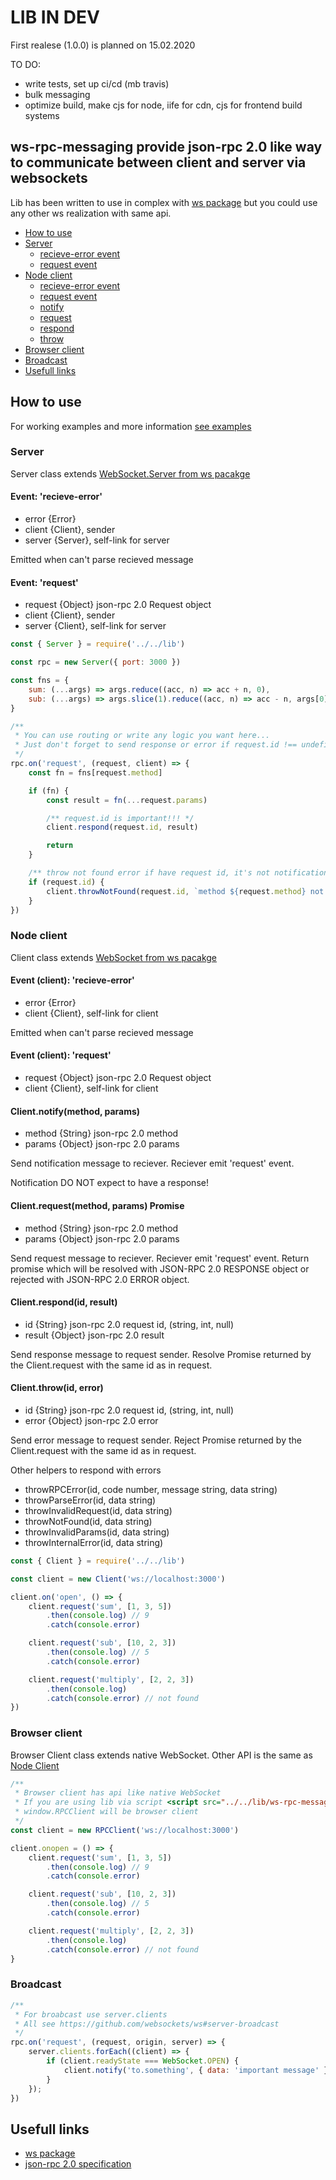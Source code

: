 # LIB IN DEV

First realese (1.0.0) is planned on 15.02.2020

TO DO:

* write tests, set up ci/cd (mb travis)
* bulk messaging
* optimize build, make cjs for node, iife for cdn, cjs for frontend build systems

## ws-rpc-messaging provide json-rpc 2.0 like way to communicate between client and server via websockets

Lib has been written to use in complex with [ws package](https://www.npmjs.com/package/ws) but you could use any other ws realization with same api.

* [How to use](#how-to-use)
* [Server](#server)
  * [recieve-error event](#event-recieve-error)
  * [request event](#event-request)
* [Node client](#node-client)
  * [recieve-error event](#event-client-recieve-error)
  * [request event](#event-client-request)
  * [notify](#clientnotify-method-params)
  * [request](#clientrequest-method-params)
  * [respond](#clientrespond-id-result)
  * [throw](#clientthrow-id-error)
* [Browser client](#browser-client)
* [Broadcast](#broadcast)
* [Usefull links](#usefull-links)

## How to use

For working examples and more information [see examples](/examples)

### Server

Server class extends [WebSocket.Server from ws pacakge](https://github.com/websockets/ws/blob/master/doc/ws.md#class-websocketserver)

#### Event: 'recieve-error'

* error  {Error}
* client {Client}, sender
* server {Server}, self-link for server

Emitted when can't parse recieved message

#### Event: 'request'

* request {Object} json-rpc 2.0 Request object
* client  {Client}, sender
* server  {Client}, self-link for server

```js
const { Server } = require('../../lib')

const rpc = new Server({ port: 3000 })

const fns = {
    sum: (...args) => args.reduce((acc, n) => acc + n, 0),
    sub: (...args) => args.slice(1).reduce((acc, n) => acc - n, args[0]),
}

/**
 * You can use routing or write any logic you want here...
 * Just don't forget to send response or error if request.id !== undefined
 */
rpc.on('request', (request, client) => {
    const fn = fns[request.method]

    if (fn) {
        const result = fn(...request.params)

        /** request.id is important!!! */
        client.respond(request.id, result)

        return
    }

    /** throw not found error if have request id, it's not notification request */
    if (request.id) {
        client.throwNotFound(request.id, `method ${request.method} not found`)
    }
})

```

### Node client

Client class extends [WebSocket from ws pacakge](https://github.com/websockets/ws/blob/master/doc/ws.md#class-websocket)

#### Event (client): 'recieve-error'

* error  {Error}
* client {Client}, self-link for client

Emitted when can't parse recieved message

#### Event (client): 'request'

* request {Object} json-rpc 2.0 Request object
* client  {Client}, self-link for client

#### Client.notify(method, params)

* method {String} json-rpc 2.0 method
* params {Object} json-rpc 2.0 params

Send notification message to reciever. Reciever emit 'request' event.

Notification DO NOT expect to have a response!

#### Client.request(method, params) Promise

* method {String} json-rpc 2.0 method
* params {Object} json-rpc 2.0 params

Send request message to reciever. Reciever emit 'request' event. Return promise which will be resolved with JSON-RPC 2.0 RESPONSE object or rejected with JSON-RPC 2.0 ERROR object.

#### Client.respond(id, result)

* id     {String} json-rpc 2.0 request id, (string, int, null)
* result {Object} json-rpc 2.0 result

Send response message to request sender. Resolve Promise returned by the Client.request with the same id as in request.

#### Client.throw(id, error)

* id    {String} json-rpc 2.0 request id, (string, int, null)
* error {Object} json-rpc 2.0 error

Send error message to request sender. Reject Promise returned by the Client.request with the same id as in request.

Other helpers to respond with errors

* throwRPCError(id, code number, message string, data string)
* throwParseError(id, data string)
* throwInvalidRequest(id, data string)
* throwNotFound(id, data string)
* throwInvalidParams(id, data string)
* throwInternalError(id, data string)

```js
const { Client } = require('../../lib')

const client = new Client('ws://localhost:3000')

client.on('open', () => {
    client.request('sum', [1, 3, 5])
        .then(console.log) // 9
        .catch(console.error)

    client.request('sub', [10, 2, 3])
        .then(console.log) // 5
        .catch(console.error)

    client.request('multiply', [2, 2, 3])
        .then(console.log)
        .catch(console.error) // not found
})
```

### Browser client

Browser Client class extends native WebSocket. Other API is the same as [Node Client](#node-client)

```js
/**
 * Browser client has api like native WebSocket
 * If you are using lib via script <script src="../../lib/ws-rpc-messaging.min.js" type="text/javascript"></script>
 * window.RPCClient will be browser client
 */
const client = new RPCClient('ws://localhost:3000')

client.onopen = () => {
    client.request('sum', [1, 3, 5])
        .then(console.log) // 9
        .catch(console.error)

    client.request('sub', [10, 2, 3])
        .then(console.log) // 5
        .catch(console.error)

    client.request('multiply', [2, 2, 3])
        .then(console.log)
        .catch(console.error) // not found
}
```

### Broadcast

```js
/**
 * For broabcast use server.clients
 * All see https://github.com/websockets/ws#server-broadcast
 */
rpc.on('request', (request, origin, server) => {
    server.clients.forEach((client) => {
        if (client.readyState === WebSocket.OPEN) {
            client.notify('to.something', { data: 'important message' });
        }
    });
})
```

## Usefull links

* [ws package](https://www.npmjs.com/package/ws)
* [json-rpc 2.0 specification](https://www.jsonrpc.org/specification)
